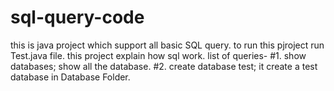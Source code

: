 # sql-query-code
this is java project which support all basic SQL query.
to run this pjroject run Test.java file.
this project explain how sql work.
list of queries-
#1. show databases; 
    show all the database.
#2. create database test;
    it create a test database in Database Folder.
